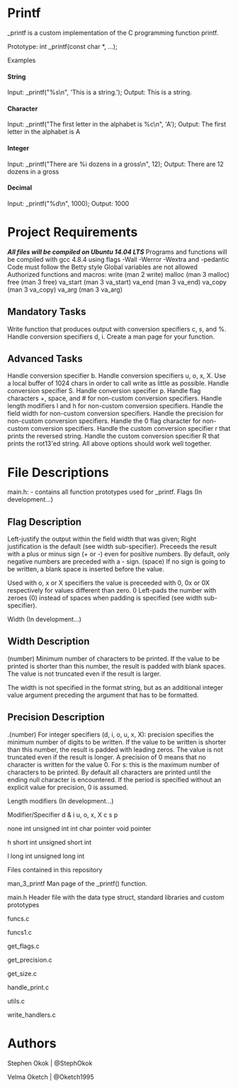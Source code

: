 # Printf #
_printf is a custom implementation of the C programming function printf.

Prototype: int _printf(const char *, ...);

Examples
#### String ####

Input: _printf("%s\n", 'This is a string.');
Output: This is a string.
#### Character ####

Input: _printf("The first letter in the alphabet is %c\n", 'A');
Output: The first letter in the alphabet is A
#### Integer ####

Input: _printf("There are %i dozens in a gross\n", 12);
Output: There are 12 dozens in a gross
#### Decimal ####

Input: _printf("%d\n", 1000);
Output: 1000
# Project Requirements #
***All files will be compiled on Ubuntu 14.04 LTS***
Programs and functions will be compiled with gcc 4.8.4 using flags -Wall -Werror -Wextra and -pedantic
Code must follow the Betty style
Global variables are not allowed
Authorized functions and macros:
write (man 2 write)
malloc (man 3 malloc)
free (man 3 free)
va_start (man 3 va_start)
va_end (man 3 va_end)
va_copy (man 3 va_copy)
va_arg (man 3 va_arg)
## Mandatory Tasks ##
 Write function that produces output with conversion specifiers c, s, and %.
 Handle conversion specifiers d, i.
 Create a man page for your function.
## Advanced Tasks ##
 Handle conversion specifier b.
 Handle conversion specifiers u, o, x, X.
 Use a local buffer of 1024 chars in order to call write as little as possible.
 Handle conversion specifier S.
 Handle conversion specifier p.
 Handle flag characters +, space, and # for non-custom conversion specifiers.
 Handle length modifiers l and h for non-custom conversion specifiers.
 Handle the field width for non-custom conversion specifiers.
 Handle the precision for non-custom conversion specifiers.
 Handle the 0 flag character for non-custom conversion specifiers.
 Handle the custom conversion specifier r that prints the reversed string.
 Handle the custom conversion specifier R that prints the rot13'ed string.
 All above options should work well together.
# File Descriptions #
main.h: - contains all function prototypes used for _printf.
Flags (In development...)

## Flag Description ##

Left-justify the output within the field width that was given; Right justification is the default (see width sub-specifier).
Preceeds the result with a plus or minus sign (+ or -) even for positive numbers. By default, only negative numbers are preceded with a - sign.
(space) If no sign is going to be written, a blank space is inserted before the value.

Used with o, x or X specifiers the value is preceeded with 0, 0x or 0X respectively for values different than zero.
0 Left-pads the number with zeroes (0) instead of spaces when padding is specified (see width sub-specifier).

Width (In development...)

## Width Description ##

(number) Minimum number of characters to be printed. If the value to be printed is shorter than this number, the result is padded with blank spaces. The value is not truncated even if the result is larger.

The width is not specified in the format string, but as an additional integer value argument preceding the argument that has to be formatted.

## Precision Description ##

.(number) For integer specifiers (d, i, o, u, x, X): precision specifies the minimum number of digits to be written. If the value to be written is shorter than this number, the result is padded with leading zeros. The value is not truncated even if the result is longer. A precision of 0 means that no character is written for the value 0. For s: this is the maximum number of characters to be printed. By default all characters are printed until the ending null character is encountered. If the period is specified without an explicit value for precision, 0 is assumed.

Length modifiers (In development...)

Modifier/Specifier d & i u, o, x, X c s p

none int unsigned int int char pointer void pointer

h short int unsigned short int

l long int unsigned long int

Files contained in this repository

man_3_printf Man page of the _printf() function.

main.h Header file with the data type struct, standard libraries and custom prototypes

funcs.c

funcs1.c

get_flags.c

get_precision.c

get_size.c

handle_print.c

utils.c

write_handlers.c



# Authors #
Stephen Okok | @StephOkok

Velma Oketch | @Oketch1995
